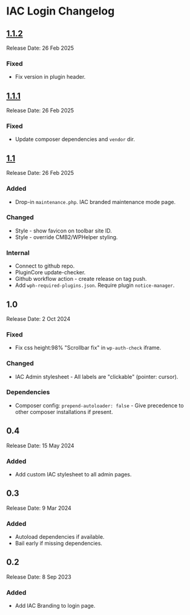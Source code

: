 # IAC Login Changelog

## [1.1.2](https://github.com/yakyakman/iac-login/releases/tag/1.1.2/)
Release Date: 26 Feb 2025

### Fixed
- Fix version in plugin header.

## [1.1.1](https://github.com/yakyakman/iac-login/releases/tag/1.1.1/)
Release Date: 26 Feb 2025

### Fixed
- Update composer dependencies and `vendor` dir.

## [1.1](https://github.com/yakyakman/iac-login/releases/tag/1.1/)
Release Date: 26 Feb 2025

### Added
- Drop-in `maintenance.php`. IAC branded maintenance mode page.

### Changed
- Style - show favicon on toolbar site ID.
- Style - override CMB2/WPHelper styling.

### Internal
- Connect to github repo.
- PluginCore update-checker.
- Github workflow action - create release on tag push.
- Add `wph-required-plugins.json`. Require plugin `notice-manager`.

## 1.0
Release Date: 2 Oct 2024

### Fixed
- Fix css height:98% "Scrollbar fix" in `wp-auth-check` iframe.

### Changed
- IAC Admin stylesheet - All labels are "clickable" (pointer: cursor).

### Dependencies
- Composer config: `prepend-autoloader: false` - Give precedence to other composer installations if present.

## 0.4
Release Date: 15 May 2024

### Added
- Add custom IAC stylesheet to all admin pages.

## 0.3
Release Date: 9 Mar 2024

### Added
- Autoload dependencies if available.
- Bail early if missing dependencies.

## 0.2
Release Date: 8 Sep 2023

### Added
- Add IAC Branding to login page.

